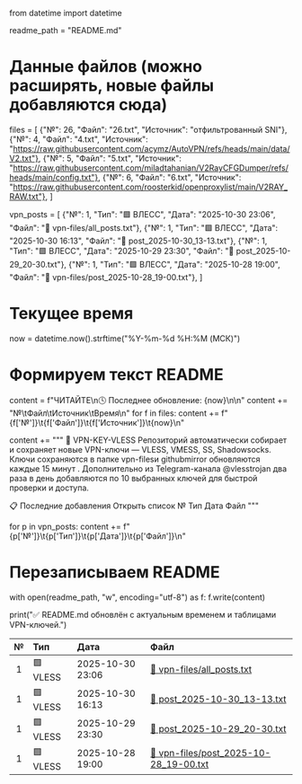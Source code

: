 from datetime import datetime

readme_path = "README.md"

# Данные файлов (можно расширять, новые файлы добавляются сюда)
files = [
    {"№": 26, "Файл": "26.txt", "Источник": "отфильтрованный SNI"},
    {"№": 4,  "Файл": "4.txt",  "Источник": "https://raw.githubusercontent.com/acymz/AutoVPN/refs/heads/main/data/V2.txt"},
    {"№": 5,  "Файл": "5.txt",  "Источник": "https://raw.githubusercontent.com/miladtahanian/V2RayCFGDumper/refs/heads/main/config.txt"},
    {"№": 6,  "Файл": "6.txt",  "Источник": "https://raw.githubusercontent.com/roosterkid/openproxylist/main/V2RAY_RAW.txt"},
]

vpn_posts = [
    {"№": 1, "Тип": "🟩 ВЛЕСС", "Дата": "2025-10-30 23:06", "Файл": "📄 vpn-files/all_posts.txt"},
    {"№": 1, "Тип": "🟩 ВЛЕСС", "Дата": "2025-10-30 16:13", "Файл": "📄 post_2025-10-30_13-13.txt"},
    {"№": 1, "Тип": "🟩 ВЛЕСС", "Дата": "2025-10-29 23:30", "Файл": "📄 post_2025-10-29_20-30.txt"},
    {"№": 1, "Тип": "🟩 ВЛЕСС", "Дата": "2025-10-28 19:00", "Файл": "📄 vpn-files/post_2025-10-28_19-00.txt"},
]

# Текущее время
now = datetime.now().strftime("%Y-%m-%d %H:%M (МСК)")

# Формируем текст README
content = f"ЧИТАЙТЕ\n🕓 Последнее обновление: {now}\n\n"
content += "№\tФайл\tИсточник\tВремя\n"
for f in files:
    content += f"{f['№']}\t{f['Файл']}\t{f['Источник']}\t{now}\n"

content += """
🔐 VPN-KEY-VLESS
Репозиторий автоматически собирает и сохраняет новые VPN-ключи — VLESS, VMESS, SS, Shadowsocks.
Ключи сохраняются в папке vpn-filesи githubmirror обновляются каждые 15 минут .
Дополнительно из Telegram-канала @vlesstrojan два раза в день добавляются по 10 выбранных ключей для быстрой проверки и доступа.

📋 Последние добавления
Открыть список
№	Тип	Дата	Файл
"""

for p in vpn_posts:
    content += f"{p['№']}\t{p['Тип']}\t{p['Дата']}\t{p['Файл']}\n"

# Перезаписываем README
with open(readme_path, "w", encoding="utf-8") as f:
    f.write(content)

print("✅ README.md обновлён с актуальным временем и таблицами VPN-ключей.")


| № | Тип | Дата | Файл |
|:-:|:--|:--|:--|
| 1 | 🟩 VLESS | 2025-10-30 23:06 | [📄 vpn-files/all_posts.txt](vpn-files/all_posts.txt) |
| 1 | 🟩 VLESS | 2025-10-30 16:13 | [📄 post_2025-10-30_13-13.txt](post_2025-10-30_13-13.txt) |
| 1 | 🟩 VLESS | 2025-10-29 23:30 | [📄 post_2025-10-29_20-30.txt](post_2025-10-29_20-30.txt) |
| 1 | 🟩 VLESS | 2025-10-28 19:00 | [📄 vpn-files/post_2025-10-28_19-00.txt](vpn-files/post_2025-10-28_19-00.txt) |

